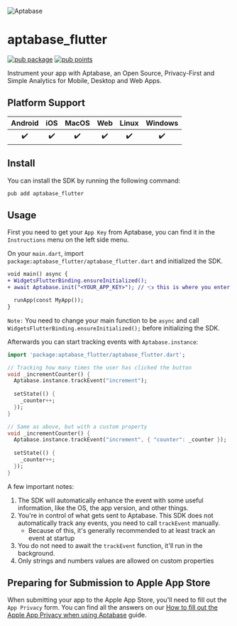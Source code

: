 ![Aptabase](https://aptabase.com/og.png)

# aptabase_flutter

[![pub package](https://img.shields.io/pub/v/aptabase_flutter.svg)](https://pub.dev/packages/aptabase_flutter)
[![pub points](https://img.shields.io/pub/points/aptabase_flutter?color=2E8B57&label=pub%20points)](https://pub.dev/packages/aptabase_flutter/score)

Instrument your app with Aptabase, an Open Source, Privacy-First and Simple Analytics for Mobile, Desktop and Web Apps.

## Platform Support

| Android | iOS | MacOS | Web | Linux | Windows |
| :-----: | :-: | :---: | :-: | :---: | :-----: |
|   ✔️    | ✔️  |  ✔️   | ✔️  |  ✔️   |   ✔️    |

## Install

You can install the SDK by running the following command:

```shell
pub add aptabase_flutter
```

## Usage

First you need to get your `App Key` from Aptabase, you can find it in the `Instructions` menu on the left side menu.

On your `main.dart`, import `package:aptabase_flutter/aptabase_flutter.dart` and initialized the SDK.

```diff
void main() async {
+ WidgetsFlutterBinding.ensureInitialized();
+ await Aptabase.init("<YOUR_APP_KEY>"); // 👈 this is where you enter your App Key

  runApp(const MyApp());
}
```

`Note:` You need to change your main function to be `async` and call `WidgetsFlutterBinding.ensureInitialized();` before initializing the SDK.

Afterwards you can start tracking events with `Aptabase.instance`:

```dart
import 'package:aptabase_flutter/aptabase_flutter.dart';

// Tracking how many times the user has clicked the button
void _incrementCounter() {
  Aptabase.instance.trackEvent("increment"); 
  
  setState(() {
    _counter++;
  });
}

// Same as above, but with a custom property
void _incrementCounter() {
  Aptabase.instance.trackEvent("increment", { "counter": _counter });
  
  setState(() {
    _counter++;
  });
}
```

A few important notes:

1. The SDK will automatically enhance the event with some useful information, like the OS, the app version, and other things.
2. You're in control of what gets sent to Aptabase. This SDK does not automatically track any events, you need to call `trackEvent` manually.
    - Because of this, it's generally recommended to at least track an event at startup
3. You do not need to await the `trackEvent` function, it'll run in the background.
3. Only strings and numbers values are allowed on custom properties

## Preparing for Submission to Apple App Store

When submitting your app to the Apple App Store, you'll need to fill out the `App Privacy` form. You can find all the answers on our [How to fill out the Apple App Privacy when using Aptabase](https://aptabase.com/docs/apple-app-privacy) guide.
